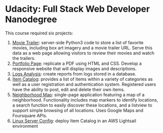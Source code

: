 # Udacity: Full Stack Web Developer Nanodegree
This course required six projects:

1. [Movie Trailer](<https://github.com/aimeeu/Udacity-FullStackWebDeveloper/tree/master/Project01-MovieTrailerSite>): server-side Python3 code to store a list of favorite movies, including box art imagery and a movie trailer URL. Serve this data as a web page allowing visitors to review their movies and watch the trailers. 
2. [Portfolio Page](https://github.com/aimeeu/Udacity-FullStackWebDeveloper/tree/master/Project02-PortfolioSite):  replicate a PDF using HTML and CSS. Develop a responsive website that will display images and descriptions.
3. [Logs Analysis](https://github.com/aimeeu/Udacity-FullStackWebDeveloper/tree/master/Project03-LogsAnalysis): create reports from logs stored in a database. 
4. [Item Catalog](https://github.com/aimeeu/Udacity-FullStackWebDeveloper/tree/master/Project04-ItemCatalogWebApp): provides a list of items within a variety of categories as well as a user registration and authentication system. Registered users have the ability to post, edit and delete their own items.
5. [Neighborhood Map](https://github.com/aimeeu/Udacity-FullStackWebDeveloper/tree/master/Project05-NeighborhoodMap): single-page application featuring a map of a neighborhood. Functionality includes map markers to identify locations, a search function to easily discover these locations, and a listview to support simple browsing of all locations. Uses Google Maps and Foursquare APIs. 
6. [Linux Server Config](https://github.com/aimeeu/Udacity-FullStackWebDeveloper/tree/master/Project06-LinuxServerConfig): deploy Item Catalog in an AWS Lightsail environment

